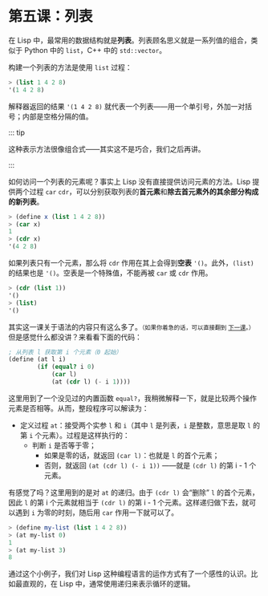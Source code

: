 # 第五课：列表

在 Lisp 中，最常用的数据结构就是**列表**。列表顾名思义就是一系列值的组合，类似于 Python 中的 `list`，C++ 中的 `std::vector`。

构建一个列表的方法是使用 `list` 过程：

```scheme
> (list 1 4 2 8)
'(1 4 2 8)
```

解释器返回的结果 `'(1 4 2 8)` 就代表一个列表——用一个单引号，外加一对括号；内部是空格分隔的值。

::: tip

这种表示方法很像组合式——其实这不是巧合，我们之后再讲。

:::

如何访问一个列表的元素呢？事实上 Lisp 没有直接提供访问元素的方法。Lisp 提供两个过程 `car` `cdr`，可以分别获取列表的**首元素**和**除去首元素外的其余部分构成的新列表**。

```scheme
> (define x (list 1 4 2 8))
> (car x)
1
> (cdr x)
'(4 2 8)
```

如果列表只有一个元素，那么将 `cdr` 作用在其上会得到**空表** `'()`。此外，`(list)` 的结果也是 `'()`。空表是一个特殊值，不能再被 `car` 或 `cdr` 作用。

```scheme
> (cdr (list 1))
'()
> (list)
'()
```

其实这一课关于语法的内容只有这么多了。<small>（如果你着急的话，可以直接翻到 [下一课](./lesson5.md)。）</small>但是感觉什么都没讲？来看看下面的代码：

```scheme
; 从列表 l 获取第 i 个元素（0 起始）
(define (at l i)
        (if (equal? i 0)
            (car l)
            (at (cdr l) (- i 1))))
```

这里用到了一个没见过的内置函数 `equal?`，我稍微解释一下，就是比较两个操作元素是否相等。从而，整段程序可以解读为：

- 定义过程 `at`：接受两个实参 `l` 和 `i`（其中 `l` 是列表，`i` 是整数，意思是取 `l` 的第 `i` 个元素）。过程是这样执行的：
    - 判断 `i` 是否等于零；
        - 如果是零的话，就返回 `(car l)`：也就是 `l` 的首个元素；
        - 否则，就返回 `(at (cdr l) (- i 1))` ——就是 `(cdr l)` 的第 i - 1 个元素。

有感觉了吗？这里用到的是对 `at` 的递归。由于 `(cdr l)` 会“删除” `l` 的首个元素，因此 `l` 的第 i 个元素就相当于 `(cdr l)` 的第 i - 1 个元素。这样递归做下去，就可以遇到 `i` 为零的时刻，随后用 `car` 作用一下就可以了。

```scheme
> (define my-list (list 1 4 2 8))
> (at my-list 0)
1
> (at my-list 3)
8
```

通过这个小例子，我们对 Lisp 这种编程语言的运作方式有了一个感性的认识。比如最直观的，在 Lisp 中，通常使用递归来表示循环的逻辑。